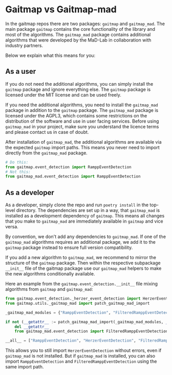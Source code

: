 # Gaitmap vs Gaitmap-mad

In the gaitmap repos there are two packages: `gaitmap` and `gaitmap_mad`.
The main package `gaitmap` contains the core functionality of the library and most of the algorithms.
The `gaitmap_mad` package contains additional algorithms that were developed by the MaD-Lab in collaboration with 
industry partners.

Below we explain what this means for you:

## As a user

If you do not need the additional algorithms, you can simply install the `gaitmap` package and ignore everything else.
The `gaitmap` package is licensed under the MIT license and can be used freely.

If you need the additional algorithms, you need to install the `gaitmap_mad` package in addition to the `gaitmap` 
package.
The `gaitmap_mad` package is licensed under the AGPL3, which contains some restrictions on the distribution of the 
software and use in user facing services.
Before using `gaitmap_mad` in your project, make sure you understand the licence terms and please contact us in case of 
doubt.

After installation of `gaitmap_mad`, the additional algorithms are available via the expected `gaitmap` import paths.
This means you never need to import directly from the `gaitmap_mad` package.

```python
# Do this:
from gaitmap.event_detection import RamppEventDetection
# Not this:
from gaitmap_mad.event_detection import RamppEventDetection
```

## As a developer

As a developer, simply clone the repo and run `poetry install` in the top-level directory.
The dependencies are set up in a way, that `gaitmap_mad` is installed as a development dependency of `gaitmap`.
This means all changes that you make to `gaitmap_mad` are immediately available in `gaitmap` and vice versa.

By convention, we don't add any dependencies to `gaitmap_mad`.
If one of the `gaitmap_mad` algorithms requires an additional package, we add it to the `gaitmap` package instead to 
ensure full version compatibility.

If you add a new algorithm to `gaitmap_mad`, we recommend to mirror the structure of the `gaitmap` package.
Then within the respective subpackage `__init__` file of the gaitmap package use our `gaitmap_mad` helpers to make the 
new algorithms conditionally available.

Here an example from the `gaitmap.event_detection.__init__` file mixing algorithms from `gaitmap` and `gaitmap_mad`:

```python
from gaitmap.event_detection._herzer_event_detection import HerzerEventDetection
from gaitmap.utils._gaitmap_mad import patch_gaitmap_mad_import

_gaitmap_mad_modules = {"RamppEventDetection", "FilteredRamppEventDetection"}

if not (__getattr__ := patch_gaitmap_mad_import(_gaitmap_mad_modules, __name__)):
    del __getattr__
    from gaitmap_mad.event_detection import FilteredRamppEventDetection, RamppEventDetection

__all__ = ["RamppEventDetection", "HerzerEventDetection", "FilteredRamppEventDetection"]
```

This allows you to still import `HerzerEventDetection` without errors, even if `gaitmap_mad` is not installed.
But if `gaitmap_mad` is installed, you can also import `RamppEventDetection` and `FilteredRamppEventDetection` using 
the same import path. 